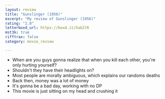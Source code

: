 ```yaml
---
layout: review
title: "Gunslinger (1956)"
excerpt: "My review of Gunslinger (1956)"
rating: "2.0"
letterboxd_url: https://boxd.it/5ab2lR
mst3k: true
rifftrax: false
category: movie_review

---
```


* When are you guys gonna realize that when you kill each other, you're only hurting yourself?
* Shouldn't they have their headlights on?
* Most people are morally ambiguous, which explains our randoms deaths
* Back then, money was a lot of money
* It's gonna be a bad day, working with no DP
* This movie is just sitting on my head and crushing it
